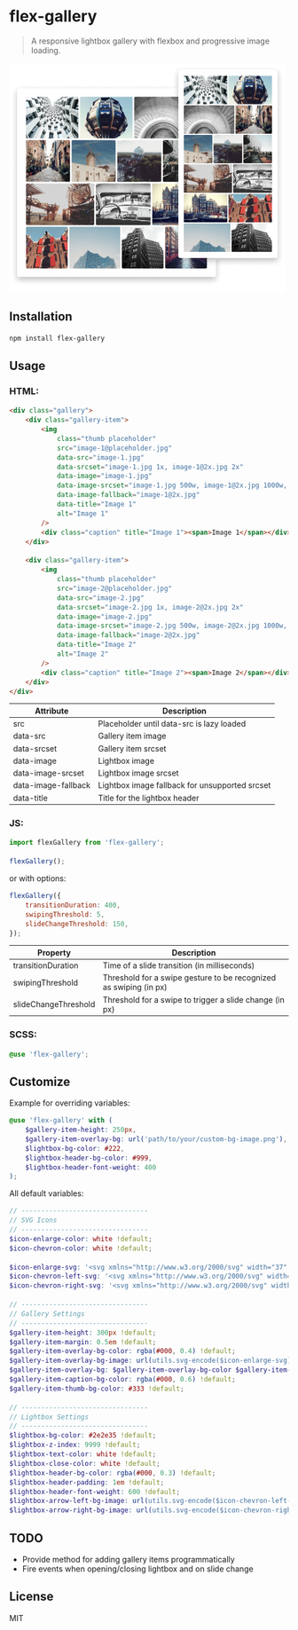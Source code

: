 # flex-gallery

>A responsive lightbox gallery with flexbox and progressive image loading.

<img src="preview.png" width="498" alt="preview.png">

## Installation

```sh
npm install flex-gallery
```

## Usage

### HTML:

```html
<div class="gallery">
    <div class="gallery-item">
        <img
            class="thumb placeholder"
            src="image-1@placeholder.jpg"
            data-src="image-1.jpg"
            data-srcset="image-1.jpg 1x, image-1@2x.jpg 2x"
            data-image="image-1.jpg"
            data-image-srcset="image-1.jpg 500w, image-1@2x.jpg 1000w, image-1@3x.jpg 2000w"
            data-image-fallback="image-1@2x.jpg"
            data-title="Image 1"
            alt="Image 1"
        />
        <div class="caption" title="Image 1"><span>Image 1</span></div>
    </div>

    <div class="gallery-item">
        <img
            class="thumb placeholder"
            src="image-2@placeholder.jpg"
            data-src="image-2.jpg"
            data-srcset="image-2.jpg 1x, image-2@2x.jpg 2x"
            data-image="image-2.jpg"
            data-image-srcset="image-2.jpg 500w, image-2@2x.jpg 1000w, image-2@3x.jpg 2000w"
            data-image-fallback="image-2@2x.jpg"
            data-title="Image 2"
            alt="Image 2"
        />
        <div class="caption" title="Image 2"><span>Image 2</span></div>
    </div>
</div>
```

| Attribute           | Description                                    |
| ------------------- | ---------------------------------------------- |
| src                 | Placeholder until data-src is lazy loaded      |
| data-src            | Gallery item image                             |
| data-srcset         | Gallery item srcset                            |
| data-image          | Lightbox image                                 |
| data-image-srcset   | Lightbox image srcset                          |
| data-image-fallback | Lightbox image fallback for unsupported srcset |
| data-title          | Title for the lightbox header                  |

### JS:

```js
import flexGallery from 'flex-gallery';

flexGallery();
```

or with options:

```js
flexGallery({
    transitionDuration: 400,
    swipingThreshold: 5,
    slideChangeThreshold: 150,
});
```

| Property             | Description                                                       |
| -------------------- | ----------------------------------------------------------------- |
| transitionDuration   | Time of a slide transition (in milliseconds)                      |
| swipingThreshold     | Threshold for a swipe gesture to be recognized as swiping (in px) |
| slideChangeThreshold | Threshold for a swipe to trigger a slide change (in px)           |

### SCSS:

```scss
@use 'flex-gallery';
```

## Customize

Example for overriding variables:

```scss
@use 'flex-gallery' with (
    $gallery-item-height: 250px,
    $gallery-item-overlay-bg: url('path/to/your/custom-bg-image.png'),
    $lightbox-bg-color: #222,
    $lightbox-header-bg-color: #999,
    $lightbox-header-font-weight: 400
);
```

All default variables:

```scss
// --------------------------------
// SVG Icons
// --------------------------------
$icon-enlarge-color: white !default;
$icon-chevron-color: white !default;

$icon-enlarge-svg: '<svg xmlns="http://www.w3.org/2000/svg" width="37" height="37" viewBox="0 0 37 37" fill="none"><path stroke="#{$icon-enlarge-color}" stroke-width="6" stroke-linecap="round" d="M23 23L34 34M26 14.5C26 20.8513 20.8513 26 14.5 26C8.14873 26 3 20.8513 3 14.5C3 8.14873 8.14873 3 14.5 3C20.8513 3 26 8.14873 26 14.5Z"/></svg>' !default;
$icon-chevron-left-svg: '<svg xmlns="http://www.w3.org/2000/svg" width="32" height="53" viewBox="0 0 32 53"><path fill="#{$icon-chevron-color}" fill-rule="evenodd" clip-rule="evenodd" d="M0 26.5L27.3171 0L32 4.54286L9.36585 26.5L32 48.4571L27.3171 53L0 26.5Z"/></svg>' !default;
$icon-chevron-right-svg: '<svg xmlns="http://www.w3.org/2000/svg" width="32" height="53" viewBox="0 0 32 53"><path fill="#{$icon-chevron-color}" fill-rule="evenodd" clip-rule="evenodd" d="M32 26.5L4.68293 53L0 48.4571L22.6341 26.5L3.83911e-06 4.54286L4.68293 0L32 26.5Z"/></svg>' !default;

// --------------------------------
// Gallery Settings
// --------------------------------
$gallery-item-height: 300px !default;
$gallery-item-margin: 0.5em !default;
$gallery-item-overlay-bg-color: rgba(#000, 0.4) !default;
$gallery-item-overlay-bg-image: url(utils.svg-encode($icon-enlarge-svg)) !default;
$gallery-item-overlay-bg: $gallery-item-overlay-bg-color $gallery-item-overlay-bg-image center / 1.85rem no-repeat !default;
$gallery-item-caption-bg-color: rgba(#000, 0.6) !default;
$gallery-item-thumb-bg-color: #333 !default;

// --------------------------------
// Lightbox Settings
// --------------------------------
$lightbox-bg-color: #2e2e35 !default;
$lightbox-z-index: 9999 !default;
$lightbox-text-color: white !default;
$lightbox-close-color: white !default;
$lightbox-header-bg-color: rgba(#000, 0.3) !default;
$lightbox-header-padding: 1em !default;
$lightbox-header-font-weight: 600 !default;
$lightbox-arrow-left-bg-image: url(utils.svg-encode($icon-chevron-left-svg)) !default;
$lightbox-arrow-right-bg-image: url(utils.svg-encode($icon-chevron-right-svg)) !default;
```

## TODO

-   Provide method for adding gallery items programmatically
-   Fire events when opening/closing lightbox and on slide change

## License

MIT

